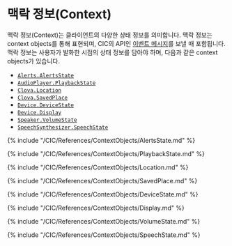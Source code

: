 # 맥락 정보(Context)

맥락 정보(Context)는 클라이언트의 다양한 상태 정보를 의미합니다. 맥락 정보는 context objects를 통해 표현되며, CIC의 API인 [이벤트 메시지](/CIC/References/CIC_API.md#Event)를 보낼 때 포함됩니다. 맥락 정보는 사용자가 발화한 시점의 상태 정보를 담아야 하며, 다음과 같은 context objects가 있습니다.

* [`Alerts.AlertsState`](#AlertsState)
* [`AudioPlayer.PlaybackState`](#PlaybackState)
* [`Clova.Location`](#Location)
* [`Clova.SavedPlace`](#SavedPlace)
* [`Device.DeviceState`](#DeviceState)
* [`Device.Display`](#Display)
* [`Speaker.VolumeState`](#VolumeState)
* [`SpeechSynthesizer.SpeechState`](#SpeechState)

{% include "/CIC/References/ContextObjects/AlertsState.md" %}

{% include "/CIC/References/ContextObjects/PlaybackState.md" %}

{% include "/CIC/References/ContextObjects/Location.md" %}

{% include "/CIC/References/ContextObjects/SavedPlace.md" %}

{% include "/CIC/References/ContextObjects/DeviceState.md" %}

{% include "/CIC/References/ContextObjects/Display.md" %}

{% include "/CIC/References/ContextObjects/VolumeState.md" %}

{% include "/CIC/References/ContextObjects/SpeechState.md" %}
